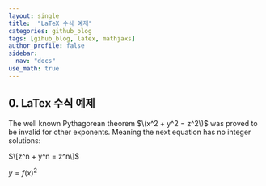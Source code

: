 ```yaml
---
layout: single
title:  "LaTeX 수식 예제"
categories: github_blog
tags: [gihub_blog, latex, mathjaxs]
author_profile: false
sidebar:
  nav: "docs"
use_math: true
---
```


## 0. LaTex 수식 예제

The well known Pythagorean theorem $\(x^2 + y^2 = z^2\)$ was
proved to be invalid for other exponents.
Meaning the next equation has no integer solutions:

$\[z^n + y^n = z^n\]$

$y = f(x)^2$
